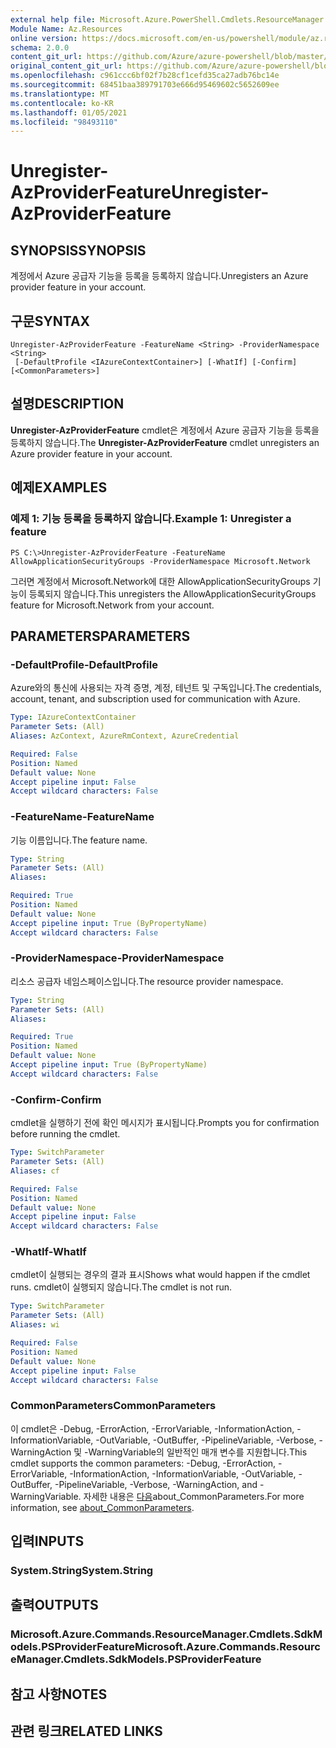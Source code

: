 ```yaml
---
external help file: Microsoft.Azure.PowerShell.Cmdlets.ResourceManager.dll-Help.xml
Module Name: Az.Resources
online version: https://docs.microsoft.com/en-us/powershell/module/az.resources/unregister-azproviderfeature
schema: 2.0.0
content_git_url: https://github.com/Azure/azure-powershell/blob/master/src/Resources/Resources/help/Unregister-AzProviderFeature.md
original_content_git_url: https://github.com/Azure/azure-powershell/blob/master/src/Resources/Resources/help/Unregister-AzProviderFeature.md
ms.openlocfilehash: c961ccc6bf02f7b28cf1cefd35ca27adb76bc14e
ms.sourcegitcommit: 68451baa389791703e666d95469602c5652609ee
ms.translationtype: MT
ms.contentlocale: ko-KR
ms.lasthandoff: 01/05/2021
ms.locfileid: "98493110"
---
```

# <span data-ttu-id="2abf3-101">Unregister-AzProviderFeature</span><span class="sxs-lookup"><span data-stu-id="2abf3-101">Unregister-AzProviderFeature</span></span>

## <span data-ttu-id="2abf3-102">SYNOPSIS</span><span class="sxs-lookup"><span data-stu-id="2abf3-102">SYNOPSIS</span></span>
<span data-ttu-id="2abf3-103">계정에서 Azure 공급자 기능을 등록을 등록하지 않습니다.</span><span class="sxs-lookup"><span data-stu-id="2abf3-103">Unregisters an Azure provider feature in your account.</span></span>

## <span data-ttu-id="2abf3-104">구문</span><span class="sxs-lookup"><span data-stu-id="2abf3-104">SYNTAX</span></span>

```
Unregister-AzProviderFeature -FeatureName <String> -ProviderNamespace <String>
 [-DefaultProfile <IAzureContextContainer>] [-WhatIf] [-Confirm] [<CommonParameters>]
```

## <span data-ttu-id="2abf3-105">설명</span><span class="sxs-lookup"><span data-stu-id="2abf3-105">DESCRIPTION</span></span>
<span data-ttu-id="2abf3-106">**Unregister-AzProviderFeature** cmdlet은 계정에서 Azure 공급자 기능을 등록을 등록하지 않습니다.</span><span class="sxs-lookup"><span data-stu-id="2abf3-106">The **Unregister-AzProviderFeature** cmdlet unregisters an Azure provider feature in your account.</span></span>

## <span data-ttu-id="2abf3-107">예제</span><span class="sxs-lookup"><span data-stu-id="2abf3-107">EXAMPLES</span></span>

### <span data-ttu-id="2abf3-108">예제 1: 기능 등록을 등록하지 않습니다.</span><span class="sxs-lookup"><span data-stu-id="2abf3-108">Example 1: Unregister a feature</span></span>
```
PS C:\>Unregister-AzProviderFeature -FeatureName AllowApplicationSecurityGroups -ProviderNamespace Microsoft.Network
```

<span data-ttu-id="2abf3-109">그러면 계정에서 Microsoft.Network에 대한 AllowApplicationSecurityGroups 기능이 등록되지 않습니다.</span><span class="sxs-lookup"><span data-stu-id="2abf3-109">This unregisters the AllowApplicationSecurityGroups feature for Microsoft.Network from your account.</span></span>

## <span data-ttu-id="2abf3-110">PARAMETERS</span><span class="sxs-lookup"><span data-stu-id="2abf3-110">PARAMETERS</span></span>

### <span data-ttu-id="2abf3-111">-DefaultProfile</span><span class="sxs-lookup"><span data-stu-id="2abf3-111">-DefaultProfile</span></span>
<span data-ttu-id="2abf3-112">Azure와의 통신에 사용되는 자격 증명, 계정, 테넌트 및 구독입니다.</span><span class="sxs-lookup"><span data-stu-id="2abf3-112">The credentials, account, tenant, and subscription used for communication with Azure.</span></span>

```yaml
Type: IAzureContextContainer
Parameter Sets: (All)
Aliases: AzContext, AzureRmContext, AzureCredential

Required: False
Position: Named
Default value: None
Accept pipeline input: False
Accept wildcard characters: False
```

### <span data-ttu-id="2abf3-113">-FeatureName</span><span class="sxs-lookup"><span data-stu-id="2abf3-113">-FeatureName</span></span>
<span data-ttu-id="2abf3-114">기능 이름입니다.</span><span class="sxs-lookup"><span data-stu-id="2abf3-114">The feature name.</span></span>

```yaml
Type: String
Parameter Sets: (All)
Aliases:

Required: True
Position: Named
Default value: None
Accept pipeline input: True (ByPropertyName)
Accept wildcard characters: False
```

### <span data-ttu-id="2abf3-115">-ProviderNamespace</span><span class="sxs-lookup"><span data-stu-id="2abf3-115">-ProviderNamespace</span></span>
<span data-ttu-id="2abf3-116">리소스 공급자 네임스페이스입니다.</span><span class="sxs-lookup"><span data-stu-id="2abf3-116">The resource provider namespace.</span></span>

```yaml
Type: String
Parameter Sets: (All)
Aliases:

Required: True
Position: Named
Default value: None
Accept pipeline input: True (ByPropertyName)
Accept wildcard characters: False
```

### <span data-ttu-id="2abf3-117">-Confirm</span><span class="sxs-lookup"><span data-stu-id="2abf3-117">-Confirm</span></span>
<span data-ttu-id="2abf3-118">cmdlet을 실행하기 전에 확인 메시지가 표시됩니다.</span><span class="sxs-lookup"><span data-stu-id="2abf3-118">Prompts you for confirmation before running the cmdlet.</span></span>

```yaml
Type: SwitchParameter
Parameter Sets: (All)
Aliases: cf

Required: False
Position: Named
Default value: None
Accept pipeline input: False
Accept wildcard characters: False
```

### <span data-ttu-id="2abf3-119">-WhatIf</span><span class="sxs-lookup"><span data-stu-id="2abf3-119">-WhatIf</span></span>
<span data-ttu-id="2abf3-120">cmdlet이 실행되는 경우의 결과 표시</span><span class="sxs-lookup"><span data-stu-id="2abf3-120">Shows what would happen if the cmdlet runs.</span></span>
<span data-ttu-id="2abf3-121">cmdlet이 실행되지 않습니다.</span><span class="sxs-lookup"><span data-stu-id="2abf3-121">The cmdlet is not run.</span></span>

```yaml
Type: SwitchParameter
Parameter Sets: (All)
Aliases: wi

Required: False
Position: Named
Default value: None
Accept pipeline input: False
Accept wildcard characters: False
```

### <span data-ttu-id="2abf3-122">CommonParameters</span><span class="sxs-lookup"><span data-stu-id="2abf3-122">CommonParameters</span></span>
<span data-ttu-id="2abf3-123">이 cmdlet은 -Debug, -ErrorAction, -ErrorVariable, -InformationAction, -InformationVariable, -OutVariable, -OutBuffer, -PipelineVariable, -Verbose, -WarningAction 및 -WarningVariable의 일반적인 매개 변수를 지원합니다.</span><span class="sxs-lookup"><span data-stu-id="2abf3-123">This cmdlet supports the common parameters: -Debug, -ErrorAction, -ErrorVariable, -InformationAction, -InformationVariable, -OutVariable, -OutBuffer, -PipelineVariable, -Verbose, -WarningAction, and -WarningVariable.</span></span> <span data-ttu-id="2abf3-124">자세한 내용은 [다음](http://go.microsoft.com/fwlink/?LinkID=113216)about_CommonParameters.</span><span class="sxs-lookup"><span data-stu-id="2abf3-124">For more information, see [about_CommonParameters](http://go.microsoft.com/fwlink/?LinkID=113216).</span></span>

## <span data-ttu-id="2abf3-125">입력</span><span class="sxs-lookup"><span data-stu-id="2abf3-125">INPUTS</span></span>

### <span data-ttu-id="2abf3-126">System.String</span><span class="sxs-lookup"><span data-stu-id="2abf3-126">System.String</span></span>

## <span data-ttu-id="2abf3-127">출력</span><span class="sxs-lookup"><span data-stu-id="2abf3-127">OUTPUTS</span></span>

### <span data-ttu-id="2abf3-128">Microsoft.Azure.Commands.ResourceManager.Cmdlets.SdkModels.PSProviderFeature</span><span class="sxs-lookup"><span data-stu-id="2abf3-128">Microsoft.Azure.Commands.ResourceManager.Cmdlets.SdkModels.PSProviderFeature</span></span>

## <span data-ttu-id="2abf3-129">참고 사항</span><span class="sxs-lookup"><span data-stu-id="2abf3-129">NOTES</span></span>

## <span data-ttu-id="2abf3-130">관련 링크</span><span class="sxs-lookup"><span data-stu-id="2abf3-130">RELATED LINKS</span></span>